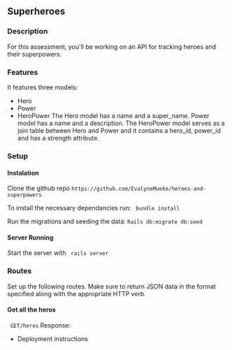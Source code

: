 ## Superheroes

### Description
For this assessment, you'll be working on an API for tracking heroes and their superpowers.

### Features
 It features three models: 
 - Hero
 - Power
 - HeroPower 
 The Hero model has a name and a super_name. 
 Power model has a name and a description. 
 The HeroPower model serves as a join table between Hero and Power and it contains a hero_id, power_id and has a strength attribute.

 ### Setup
 #### Instalation
 Clone the github repo `https://github.com/EvalyneMueke/heroes-and-superpowers`

 To install the necessary dependancies run:
 ` bundle install`

 Run the migrations and seeding the data:
 `Rails db:migrate db:seed`
 #### Server Running
 Start the server with ` rails server`

 ### Routes 
 Set up the following routes. Make sure to return JSON data in the format
specified along with the appropriate HTTP verb.

#### Get all the heros
` GET/heros`
Response:




* Deployment instructions

